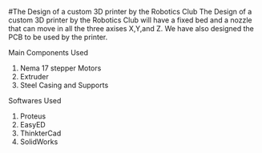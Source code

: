 #The Design of a custom 3D printer by the Robotics Club
The Design of a custom 3D printer by the Robotics Club will have a fixed bed and a nozzle that can move in all the three axises X,Y,and Z.
We have also designed the PCB to be used by the printer.

Main Components Used
1. Nema 17 stepper Motors 
2. Extruder
3. Steel Casing and Supports 

Softwares Used 
1. Proteus 
2. EasyED
3. ThinkterCad
4. SolidWorks
